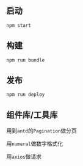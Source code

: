 ## 启动
`npm start`

## 构建
`npm run bundle`

## 发布
`npm run deploy`

## 组件库/工具库
用到`antd`的`Pagination`做分页

用`numeral`做数字格式化

用`axios`做请求